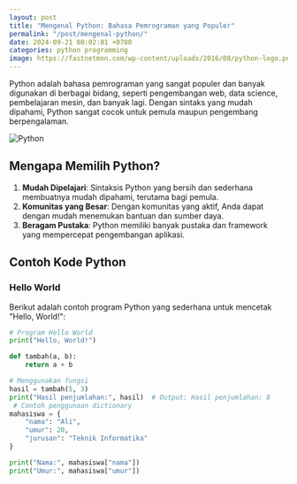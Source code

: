 ```yaml
---
layout: post
title: "Mengenal Python: Bahasa Pemrograman yang Populer"
permalink: "/post/mengenal-python/"
date: 2024-09-21 00:02:01 +0700
categories: python programming
image: https://fastnetmon.com/wp-content/uploads/2016/08/python-logo.png
---
```


Python adalah bahasa pemrograman yang sangat populer dan banyak digunakan di berbagai bidang, seperti pengembangan web, data science, pembelajaran mesin, dan banyak lagi. Dengan sintaks yang mudah dipahami, Python sangat cocok untuk pemula maupun pengembang berpengalaman.

![Python](https://fastnetmon.com/wp-content/uploads/2016/08/python-logo.png)

## Mengapa Memilih Python?

1. **Mudah Dipelajari**: Sintaksis Python yang bersih dan sederhana membuatnya mudah dipahami, terutama bagi pemula.
2. **Komunitas yang Besar**: Dengan komunitas yang aktif, Anda dapat dengan mudah menemukan bantuan dan sumber daya.
3. **Beragam Pustaka**: Python memiliki banyak pustaka dan framework yang mempercepat pengembangan aplikasi.

## Contoh Kode Python

### Hello World

Berikut adalah contoh program Python yang sederhana untuk mencetak "Hello, World!":

```python
# Program Hello World
print("Hello, World!")

def tambah(a, b):
    return a + b

# Menggunakan fungsi
hasil = tambah(5, 3)
print("Hasil penjumlahan:", hasil)  # Output: Hasil penjumlahan: 8
 # Contoh penggunaan dictionary
mahasiswa = {
    "nama": "Ali",
    "umur": 20,
    "jurusan": "Teknik Informatika"
}

print("Nama:", mahasiswa["nama"])
print("Umur:", mahasiswa["umur"])
```
